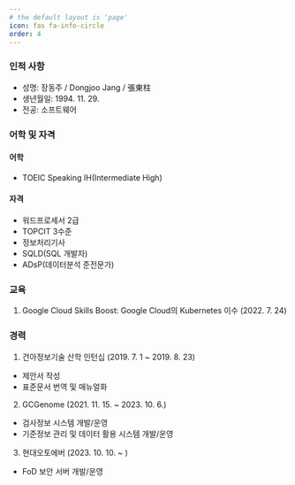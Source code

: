 ```yaml
---
# the default layout is 'page'
icon: fas fa-info-circle
order: 4
---
```


### 인적 사항
- 성명: 장동주 / Dongjoo Jang / 張東柱
- 생년월일: 1994. 11. 29.
- 전공: 소프트웨어

### 어학 및 자격
#### 어학
- TOEIC Speaking IH(Intermediate High)

#### 자격
- 워드프로세서 2급
- TOPCIT 3수준
- 정보처리기사
- SQLD(SQL 개발자)
- ADsP(데이터분석 준전문가)

### 교육
1. Google Cloud Skills Boost: Google Cloud의 Kubernetes 이수 (2022. 7. 24)

### 경력
1. 건아정보기술 산학 인턴십 (2019. 7. 1 ~ 2019. 8. 23)
  - 제안서 작성
  - 표준문서 번역 및 매뉴얼화
2. GCGenome (2021. 11. 15. ~ 2023. 10. 6.)
  - 검사정보 시스템 개발/운영
  - 기준정보 관리 및 데이터 활용 시스템 개발/운영
3. 현대오토에버 (2023. 10. 10. ~ )
  - FoD 보안 서버 개발/운영
